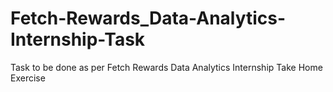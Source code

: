 # Fetch-Rewards_Data-Analytics-Internship-Task
Task to be done as per Fetch Rewards Data Analytics Internship Take Home Exercise
